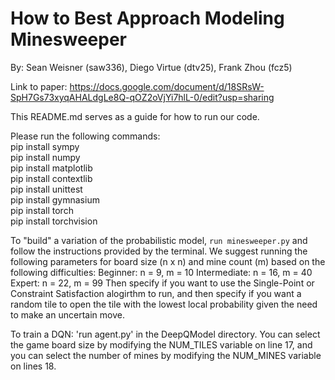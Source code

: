 # How to Best Approach Modeling Minesweeper

By: Sean Weisner (saw336), Diego Virtue (dtv25), Frank Zhou (fcz5)

Link to paper: https://docs.google.com/document/d/18SRsW-SpH7Gs73xyqAHALdgLe8Q-qOZ2oVjYi7hlL-0/edit?usp=sharing

This README.md serves as a guide for how to run our code. 

Please run the following commands: <br>
pip install sympy <br>
pip install numpy <br>
pip install matplotlib <br>
pip install contextlib <br>
pip install unittest <br>
pip install gymnasium <br>
pip install torch <br>
pip install torchvision <br>

To "build" a variation of the probabilistic model, `run minesweeper.py` and follow the instructions provided by the terminal.
We suggest running the following parameters for board size (n x n) and mine count (m) based on the following difficulties:
Beginner: n = 9, m = 10
Intermediate: n = 16, m = 40
Expert: n = 22, m = 99
Then specify if you want to use the Single-Point or Constraint Satisfaction alogirthm to run, and then specify if you want a random tile to open the tile with the lowest local probability given the need to make an uncertain move.  

To train a DQN: 'run agent.py' in the DeepQModel directory. You can select the game board size by modifying the NUM_TILES variable on line 17, and you can select the number of mines by modifying the NUM_MINES variable on lines 18.
